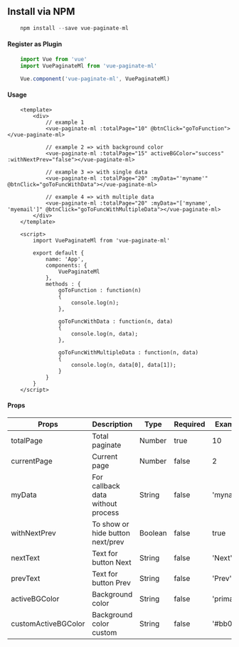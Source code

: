 ## Install via NPM
```js
    npm install --save vue-paginate-ml
```

#### Register as Plugin
```js
    import Vue from 'vue'
    import VuePaginateMl from 'vue-paginate-ml'

    Vue.component('vue-paginate-ml', VuePaginateMl)
```

#### Usage
```vue
    <template>
        <div>
            // example 1
            <vue-paginate-ml :totalPage="10" @btnClick="goToFunction"></vue-paginate-ml>

            // example 2 => with background color
            <vue-paginate-ml :totalPage="15" activeBGColor="success" :withNextPrev="false"></vue-paginate-ml>

            // example 3 => with single data
            <vue-paginate-ml :totalPage="20" :myData="'myname'" @btnClick="goToFuncWithData"></vue-paginate-ml>

            // example 4 => with multiple data
            <vue-paginate-ml :totalPage="20" :myData="['myname', 'myemail']" @btnClick="goToFuncWithMultipleData"></vue-paginate-ml>
        </div>
    </template>

    <script>
        import VuePaginateMl from 'vue-paginate-ml'

        export default {
            name: 'App',
            components: {
                VuePaginateMl
            },
            methods : {
                goToFunction : function(n)
                {
                    console.log(n);
                },

                goToFuncWithData : function(n, data)
                {
                    console.log(n, data);
                },

                goToFuncWithMultipleData : function(n, data)
                {
                    console.log(n, data[0], data[1]);
                }
            }
        }
    </script>
```    
#### Props
|Props|Description|Type|Required|Example|
|-----|-----------|----|--------|-------|
|totalPage|Total paginate|Number|true|10|
|currentPage|Current page|Number|false|2|
|myData|For callback data without process|String|false|'myname'|
|withNextPrev|To show or hide button next/prev|Boolean|false|true|
|nextText|Text for button Next|String|false|'Next'|
|prevText|Text for button Prev|String|false|'Prev'|
|activeBGColor|Background color|String|false|'primary'|
|customActiveBGColor|Background color custom|String|false|'#bb06a9'|
